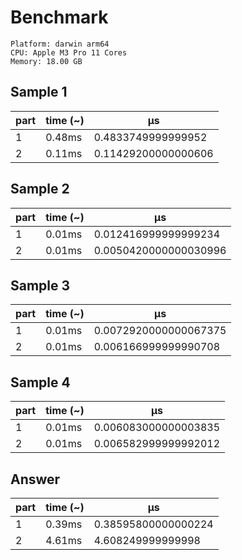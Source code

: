 # Benchmark

```
Platform: darwin arm64
CPU: Apple M3 Pro 11 Cores
Memory: 18.00 GB
```

## Sample 1

| part | time (~) | μs                  |
| ---- | -------- | ------------------- |
| 1    | 0.48ms   | 0.4833749999999952  |
| 2    | 0.11ms   | 0.11429200000000606 |

## Sample 2

| part | time (~) | μs                    |
| ---- | -------- | --------------------- |
| 1    | 0.01ms   | 0.012416999999999234  |
| 2    | 0.01ms   | 0.0050420000000030996 |

## Sample 3

| part | time (~) | μs                    |
| ---- | -------- | --------------------- |
| 1    | 0.01ms   | 0.0072920000000067375 |
| 2    | 0.01ms   | 0.006166999999990708  |

## Sample 4

| part | time (~) | μs                   |
| ---- | -------- | -------------------- |
| 1    | 0.01ms   | 0.006083000000003835 |
| 2    | 0.01ms   | 0.006582999999992012 |

## Answer

| part | time (~) | μs                  |
| ---- | -------- | ------------------- |
| 1    | 0.39ms   | 0.38595800000000224 |
| 2    | 4.61ms   | 4.608249999999998   |
